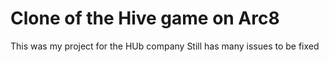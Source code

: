 # Clone of the Hive game on Arc8 
This was my project for the HUb company
Still has many issues to be fixed
 
